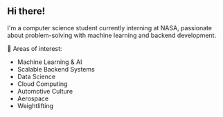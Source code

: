 ## Hi there!

I'm a computer science student currently interning at NASA, passionate about problem-solving with machine learning and backend development.

🌟 Areas of interest:

- Machine Learning & AI
- Scalable Backend Systems
- Data Science
- Cloud Computing
- Automotive Culture
- Aerospace
- Weightlifting
<!--
**amontejo1/amontejo1** is a ✨ _special_ ✨ repository because its `README.md` (this file) appears on your GitHub profile.

Here are some ideas to get you started:

- 🔭 I’m currently working on ...
- 🌱 I’m currently learning ...
- 👯 I’m looking to collaborate on ...
- 🤔 I’m looking for help with ...
- 💬 Ask me about ...
- 📫 How to reach me: ...
- 😄 Pronouns: ...
- ⚡ Fun fact: ...
-->
